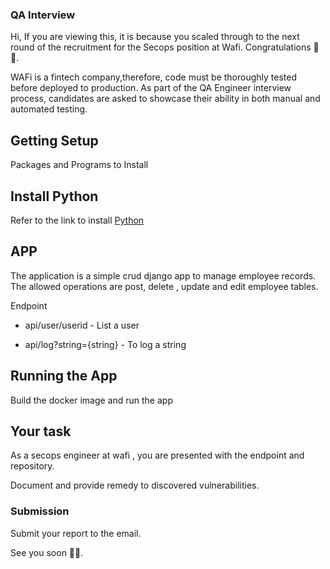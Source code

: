 ### QA Interview


Hi, If you are viewing this, it is because you scaled through to the next round of the recruitment for the  Secops position at Wafi. Congratulations 🎉✨.

WAFi is a fintech company,therefore, code must be thoroughly tested before deployed to production. As part of the QA Engineer interview process, candidates are asked to showcase their ability in both manual and automated testing.


## Getting Setup

Packages and Programs to Install

## Install Python
  Refer to the link to install [Python](https://www.python.org/downloads/)

## APP
The application is a simple crud django app to manage employee records.
The allowed operations are post, delete , update and edit employee tables.

Endpoint  

 *  api/user/userid  - List a user

 *  api/log?string={string} -  To log a string

## Running the App

 Build the docker image and run the app

## Your task

As a secops engineer at wafi ,  you are presented with the endpoint and repository.

Document and  provide remedy to  discovered vulnerabilities.


###  Submission

Submit your report to the email.

See you soon 👋🏻.
